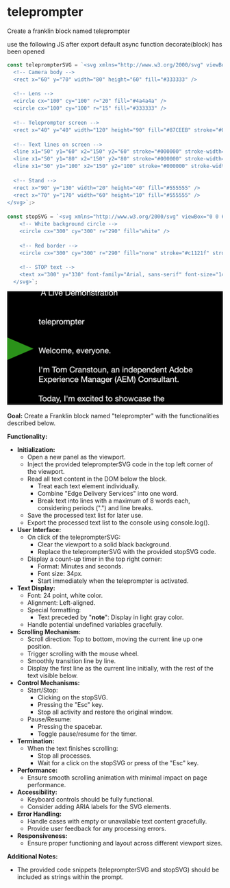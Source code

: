 # teleprompter

Create a franklin block named teleprompter

use the following JS after export default async function decorate(block) has been opened

```js
const teleprompterSVG = `<svg xmlns="http://www.w3.org/2000/svg" viewBox="0 0 200 200">
  <!-- Camera body -->
  <rect x="60" y="70" width="80" height="60" fill="#333333" />
  
  <!-- Lens -->
  <circle cx="100" cy="100" r="20" fill="#4a4a4a" />
  <circle cx="100" cy="100" r="15" fill="#333333" />
  
  <!-- Teleprompter screen -->
  <rect x="40" y="40" width="120" height="90" fill="#87CEEB" stroke="#000000" stroke-width="2" />
  
  <!-- Text lines on screen -->
  <line x1="50" y1="60" x2="150" y2="60" stroke="#000000" stroke-width="2" />
  <line x1="50" y1="80" x2="150" y2="80" stroke="#000000" stroke-width="2" />
  <line x1="50" y1="100" x2="150" y2="100" stroke="#000000" stroke-width="2" />
  
  <!-- Stand -->
  <rect x="90" y="130" width="20" height="40" fill="#555555" />
  <rect x="70" y="170" width="60" height="10" fill="#555555" />
</svg>`;>

const stopSVG = `<svg xmlns="http://www.w3.org/2000/svg" viewBox="0 0 600 600">
    <!-- White background circle -->
    <circle cx="300" cy="300" r="290" fill="white" />
    
    <!-- Red border -->
    <circle cx="300" cy="300" r="290" fill="none" stroke="#c1121f" stroke-width="20" />
    
    <!-- STOP text -->
    <text x="300" y="330" font-family="Arial, sans-serif" font-size="140" font-weight="bold" text-anchor="middle" fill="black">STOP</text>
  </svg>`;

```

![Teleprompter UI Design](teleprompter.png)

**Goal:** Create a Franklin block named "teleprompter" with the functionalities described below.

**Functionality:**

* **Initialization:**  
  * Open a new panel as the viewport.  
  * Inject the provided teleprompterSVG code in the top left corner of the viewport.  
  * Read all text content in the DOM below the block.  
    * Treat each text element individually.  
    * Combine "Edge Delivery Services" into one word.  
    * Break text into lines with a maximum of 8 words each, considering periods (".") and line breaks.  
  * Save the processed text list for later use.  
  * Export the processed text list to the console using console.log().  
* **User Interface:**  
  * On click of the teleprompterSVG:  
    * Clear the viewport to a solid black background.  
    * Replace the teleprompterSVG with the provided stopSVG code.
  * Display a count-up timer in the top right corner:  
    * Format: Minutes and seconds.  
    * Font size: 34px.  
    * Start immediately when the teleprompter is activated.  
* **Text Display:**  
  * Font: 24 point, white color.  
  * Alignment: Left-aligned.  
  * Special formatting:  
    * Text preceded by "**note**": Display in light gray color.  
  * Handle potential undefined variables gracefully.  
* **Scrolling Mechanism:**  
  * Scroll direction: Top to bottom, moving the current line up one position.  
  * Trigger scrolling with the mouse wheel.  
  * Smoothly transition line by line.  
  * Display the first line as the current line initially, with the rest of the text visible below.  
* **Control Mechanisms:**  
  * Start/Stop:  
    * Clicking on the stopSVG.  
    * Pressing the "Esc" key.  
    * Stop all activity and restore the original window.  
  * Pause/Resume:  
    * Pressing the spacebar.  
    * Toggle pause/resume for the timer.  
* **Termination:**  
  * When the text finishes scrolling:  
    * Stop all processes.  
    * Wait for a click on the stopSVG or press of the "Esc" key.  
* **Performance:**  
  * Ensure smooth scrolling animation with minimal impact on page performance.  
* **Accessibility:**  
  * Keyboard controls should be fully functional.  
  * Consider adding ARIA labels for the SVG elements.  
* **Error Handling:**  
  * Handle cases with empty or unavailable text content gracefully.  
  * Provide user feedback for any processing errors.  
* **Responsiveness:**  
  * Ensure proper functioning and layout across different viewport sizes.

**Additional Notes:**

* The provided code snippets (teleprompterSVG and stopSVG) should be included as strings within the prompt.  
